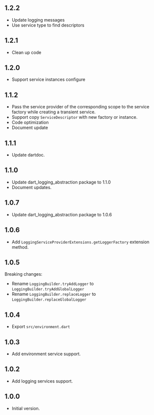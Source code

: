 ## 1.2.2

- Update logging messages
- Use service type to find descriptors

## 1.2.1

- Clean up code

## 1.2.0

- Support service instances configure

## 1.1.2

- Pass the service provider of the corresponding scope to the service factory while creating a
  transient service.
- Support copy `ServiceDescriptor` with new factory or instance.
- Code optimization
- Document update

## 1.1.1

- Update dartdoc.

## 1.1.0

- Update dart_logging_abstraction package to 1.1.0
- Document updates.

## 1.0.7

- Update dart_logging_abstraction package to 1.0.6

## 1.0.6

- Add `LoggingServiceProviderExtensions.getLoggerFactory` extension method.

## 1.0.5

Breaking changes:

- Rename `LoggingBuilder.tryAddLogger` to `LoggingBuilder.tryAddGlobalLogger`
- Rename `LoggingBuilder.replaceLogger` to `LoggingBuilder.replaceGlobalLogger`

## 1.0.4

- Export `src/environment.dart`

## 1.0.3

- Add environment service support.

## 1.0.2

- Add logging services support.

## 1.0.0

- Initial version.
